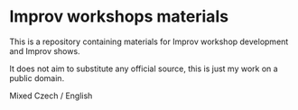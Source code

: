 # Improv workshops materials

This is a repository containing materials for Improv workshop development and Improv shows. 

It does not aim to substitute any official source, this is just my work on a public domain.

Mixed Czech / English
